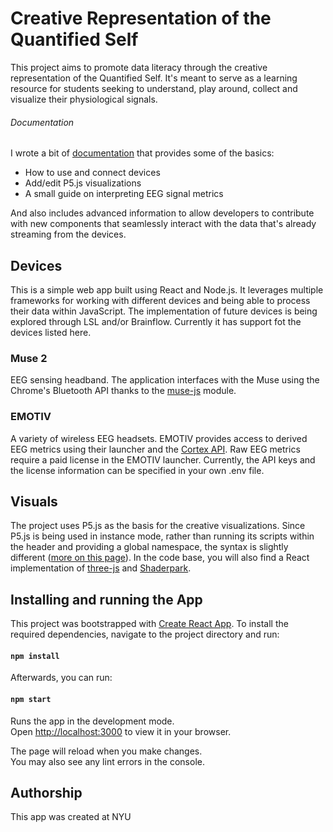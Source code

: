 # Creative Representation of the Quantified Self
This project aims to promote data literacy through the creative representation of the Quantified Self. It's meant to serve as a learning resource for students seeking to understand, play around, collect and visualize their physiological signals.

###### Documentation
I wrote a bit of [documentation](https://creative-quantified-self.gitbook.io/docs/) that provides some of the basics:
* How to use and connect devices
* Add/edit P5.js visualizations
* A small guide on interpreting EEG signal metrics

And also includes advanced information to allow developers to contribute with new components that seamlessly interact with the data that's already streaming from the devices.


## Devices
This is a simple web app built using React and Node.js. It leverages multiple frameworks for working with different devices and being able to process their data within JavaScript. The implementation of future devices is being explored through LSL and/or Brainflow. Currently it has support fot the devices listed here.

### Muse 2
EEG sensing headband. The application interfaces with the Muse using the Chrome's Bluetooth API thanks to the [muse-js](https://github.com/urish/muse-js) module.

### EMOTIV
A variety of wireless EEG headsets. EMOTIV provides access to derived EEG metrics using their launcher and the [Cortex API](https://github.com/Emotiv/cortex-example). Raw EEG metrics require a paid license in the EMOTIV launcher. Currently, the API keys and the license information can be specified in your own .env file.

## Visuals
The project uses P5.js as the basis for the creative visualizations. Since P5.js is being used in instance mode, rather than running its scripts within the header and providing a global namespace, the syntax is slightly different ([more on this page](https://creative-quantified-self.gitbook.io/docs/learning/creative-coding)). In the code base, you will also find a React implementation of [three-js](https://github.com/mrdoob/three.js) and [Shaderpark](https://github.com/shader-park/shader-park-docs).

## Installing and running the App

This project was bootstrapped with [Create React App](https://github.com/facebook/create-react-app). To install the required dependencies, navigate to the project directory and run:

#### `npm install`

Afterwards, you can run:

#### `npm start`

Runs the app in the development mode.\
Open [http://localhost:3000](http://localhost:3000) to view it in your browser.

The page will reload when you make changes.\
You may also see any lint errors in the console.

## Authorship
This app was created at NYU 